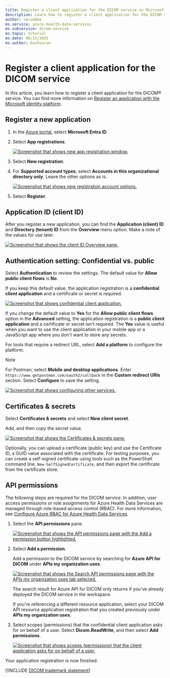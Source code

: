 ```yaml
---
title: Register a client application for the DICOM service in Microsoft Entra ID
description: Learn how to register a client application for the DICOM service in Microsoft Entra ID.
author: varunbms
ms.service: azure-health-data-services
ms.subservice: dicom-service
ms.topic: tutorial
ms.date: 06/15/2025
ms.author: buchvarun
---
```


# Register a client application for the DICOM service

In this article, you learn how to register a client application for the DICOM&reg; service. You can find more information on [Register an application with the Microsoft identity platform](../../active-directory/develop/quickstart-register-app.md).

## Register a new application

1. In the [Azure portal](https://portal.azure.com), select **Microsoft Entra ID**.
1. Select **App registrations**.

   [![Screenshot that shows new app registration window.](media/register-application-one.png)](media/register-application-one.png#lightbox)

1. Select **New registration**.
1. For **Supported account types**, select **Accounts in this organizational directory only**. Leave the other options as is.

   [![Screenshot that shows new registration account options.](media/register-application-two.png)](media/register-application-two.png#lightbox)

1. Select **Register**.

## Application ID (client ID)

After you register a new application, you can find the **Application (client) ID** and **Directory (tenant) ID** from the **Overview** menu option. Make a note of the values for use later.

[![Screenshot that shows the client ID Overview pane.](media/register-application-three.png)](media/register-application-three.png#lightbox)

## Authentication setting: Confidential vs. public

Select **Authentication** to review the settings. The default value for **Allow public client flows** is **No**.

If you keep this default value, the application registration is a **confidential client application** and a certificate or secret is required.

[![Screenshot that shows confidential client application.](media/register-application-five.png)](media/register-application-five.png#lightbox)

If you change the default value to **Yes** for the **Allow public client flows** option in the **Advanced** setting, the application registration is a **public client application** and a certificate or secret isn't required. The **Yes** value is useful when you want to use the client application in your mobile app or a JavaScript app where you don't want to store any secrets.

For tools that require a redirect URL, select **Add a platform** to configure the platform.

> [!NOTE]
> For Postman, select **Mobile and desktop applications**. Enter `https://www.getpostman.com/oauth2/callback` in the **Custom redirect URIs** section. Select **Configure** to save the setting.

[![Screenshot that shows configuring other services.](media/register-application-five-bravo.png)](media/register-application-five-bravo.png#lightbox)

## Certificates & secrets

Select **Certificates & secrets** and select **New client secret**.

Add, and then copy the secret value.

[![Screenshot that shows the Certificates & secrets pane.](media/register-application-six.png)](media/register-application-six.png#lightbox)

Optionally, you can upload a certificate (public key) and use the Certificate ID, a GUID value associated with the certificate. For testing purposes, you can create a self-signed certificate using tools such as the PowerShell command line, `New-SelfSignedCertificate`, and then export the certificate from the certificate store.

## API permissions

The following steps are required for the DICOM service. In addition, user access permissions or role assignments for Azure Health Data Services are managed through role-based access control (RBAC). For more information, see [Configure Azure RBAC for Azure Health Data Services](./../configure-azure-rbac.md).

1. Select the **API permissions** pane.

   [![Screenshot that shows the API permissions page with the Add a permission button highlighted.](./media/dicom-add-apis-permissions.png)](./media/dicom-add-apis-permissions.png#lightbox)

1. Select **Add a permission**.

   Add a permission to the DICOM service by searching for **Azure API for DICOM** under **APIs my organization uses**.

   [![Screenshot that shows the Search API permissions page with the APIs my organization uses tab selected.](./media/dicom-search-apis-permissions.png)](./media/dicom-search-apis-permissions.png#lightbox)

   The search result for Azure API for DICOM only returns if you've already deployed the DICOM service in the workspace.

   If you're referencing a different resource application, select your DICOM API resource application registration that you created previously under **APIs my organization uses**.

1. Select scopes (permissions) that the confidential client application asks for on behalf of a user. Select **Dicom.ReadWrite**, and then select **Add permissions**.

   [![Screenshot that shows scopes (permissions) that the client application asks for on behalf of a user.](./media/dicom-select-scopes-new.png)](./media/dicom-select-scopes-new.png#lightbox)

Your application registration is now finished.

[!INCLUDE [DICOM trademark statement](../includes/healthcare-apis-dicom-trademark.md)]

